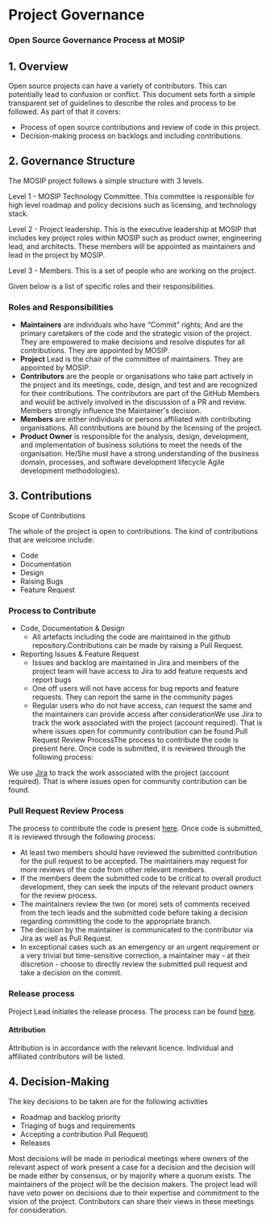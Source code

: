 # Project Governance

### Open Source Governance Process at MOSIP <a href="#open-source-governance-process-at-mosip" id="open-source-governance-process-at-mosip"></a>

## 1. Overview <a href="#id-1.-overview" id="id-1.-overview"></a>

Open source projects can have a variety of contributors. This can potentially lead to confusion or conflict. This document sets forth a simple transparent set of guidelines to describe the roles and process to be followed. As part of that it covers:

* Process of open source contributions and review of code in this project.
* Decision-making process on backlogs and including contributions.

## 2. Governance Structure <a href="#id-2.-governancestructure" id="id-2.-governancestructure"></a>

The MOSIP project follows a simple structure with 3 levels.

Level 1 - MOSIP Technology Committee. This committee is responsible for high level roadmap and policy decisions such as licensing, and technology stack.

Level 2 - Project leadership. This is the executive leadership at MOSIP that includes key project roles within MOSIP such as product owner, engineering lead, and architects. These members will be appointed as maintainers and lead in the project by MOSIP.

Level 3 - Members. This is a set of people who are working on the project.&#x20;

Given below is a list of specific roles and their responsibilities.&#x20;

### Roles and Responsibilities

* **Maintainers** are individuals who have “Commit” rights; And are the primary caretakers of the code and the strategic vision of the project. They are empowered to make decisions and resolve disputes for all contributions. They are appointed by MOSIP.
* **Project** Lead is the chair of the committee of maintainers. They are appointed by MOSIP.
* **Contributors** are the people or organisations who take part actively in the project and its meetings, code, design, and test and are recognized for their contributions. The contributors are part of the GitHub Members and would be actively involved in the discussion of a PR and review. Members strongly influence the Maintainer's decision.
* **Members** are either individuals or persons affiliated with contributing organisations. All contributions are bound by the licensing of the project.
* **Product Owner** is responsible for the analysis, design, development, and implementation of business solutions to meet the needs of the organisation. He/She must have a strong understanding of the business domain, processes, and software development lifecycle Agile development methodologies).

## 3. Contributions <a href="#id-3.-contributions" id="id-3.-contributions"></a>

Scope of Contributions

The whole of the project is open to contributions. The kind of contributions that are welcome include:

* Code
* Documentation
* Design
* Raising Bugs
* Feature Request

### Process to Contribute

* Code, Documentation & Design&#x20;
  * All artefacts including the code are maintained in the github repository.Contributions can be made by raising a Pull Request.
* Reporting Issues & Feature Request
  * Issues and backlog are maintained in Jira and members of the project team will have access to Jira to add feature requests and report bugs
  * One off users will not have access for bug reports and feature requests. They can report the same in the community pages
  * Regular users who do not have access, can request the same and the maintainers can provide access after considerationWe use Jira to track the work associated with the project (account required). That is where issues open for community contribution can be found.Pull Request Review ProcessThe process to contribute the code is present here. Once code is submitted, it is reviewed through the following process:

We use [Jira](https://mosip.atlassian.net/issues/?jql=labels%20%3D%20%22BLE%22) to track the work associated with the project (account required). That is where issues open for community contribution can be found.

### Pull Request Review Process

The process to contribute the code is present [here](https://github.com/mosip/tuvali/blob/master/CONTRIBUTING.md). Once code is submitted, it is reviewed through the following process:

* At least two members should have reviewed the submitted contribution for the pull request to be accepted. The maintainers may request for more reviews of the code from other relevant members.
* If the members deem the submitted code to be critical to overall product development, they can seek the inputs of the relevant product owners for the review process.
* The maintainers review the two (or more) sets of comments received from the tech leads and the submitted code before taking a decision regarding committing the code to the appropriate branch.
* The decision by the maintainer is communicated to the contributor via Jira as well as Pull Request.
* In exceptional cases such as an emergency or an urgent requirement or a very trivial but time-sensitive correction, a maintainer may - at their discretion - choose to directly review the submitted pull request and take a decision on the commit.

### Release process

Project Lead initiates the release process. The process can be found [here](https://docs.mosip.io/1.2.0/community/release-process).

#### Attribution

Attribution is in accordance with the relevant licence. Individual and affiliated contributors will be listed.

## 4. Decision-Making

The key decisions to be taken are for the following activities

* Roadmap and backlog priority
* Triaging of bugs and requirements
* Accepting a contribution Pull Request)
* Releases

Most decisions will be made in periodical meetings where owners of the relevant aspect of work present a case for a decision and the decision will be made either by consensus, or by majority where a quorum exists. The maintainers of the project will be the decision makers. The project lead will have veto power on decisions due to their expertise and commitment to the vision of the project. Contributors can share their views in these meetings for consideration.















